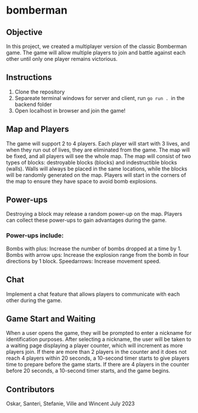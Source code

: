 # bomberman

## Objective
In this project, we created a multiplayer version of the classic Bomberman game. The game will allow multiple players to join and battle against each other until only one player remains victorious.

## Instructions
1. Clone the repository
2. Separeate terminal windows for server and client, run ```go run . ```in the backend folder 
3. Open localhost in browser and join the game!

## Map and Players
The game will support 2 to 4 players.
Each player will start with 3 lives, and when they run out of lives, they are eliminated from the game.
The map will be fixed, and all players will see the whole map.
The map will consist of two types of blocks: destroyable blocks (blocks) and indestructible blocks (walls).
Walls will always be placed in the same locations, while the blocks will be randomly generated on the map.
Players will start in the corners of the map to ensure they have space to avoid bomb explosions.


## Power-ups
Destroying a block may release a random power-up on the map. Players can collect these power-ups to gain advantages during the game.

### Power-ups include:
Bombs with plus: Increase the number of bombs dropped at a time by 1.
Bombs with arrow ups: Increase the explosion range from the bomb in four directions by 1 block.
Speedarrows: Increase movement speed.

## Chat
Implement a chat feature that allows players to communicate with each other during the game.

## Game Start and Waiting
When a user opens the game, they will be prompted to enter a nickname for identification purposes.
After selecting a nickname, the user will be taken to a waiting page displaying a player counter, which will increment as more players join.
If there are more than 2 players in the counter and it does not reach 4 players within 20 seconds, a 10-second timer starts to give players time to prepare before the game starts.
If there are 4 players in the counter before 20 seconds, a 10-second timer starts, and the game begins.


## Contributors
Oskar, Santeri, Stefanie, Ville and Wincent July 2023